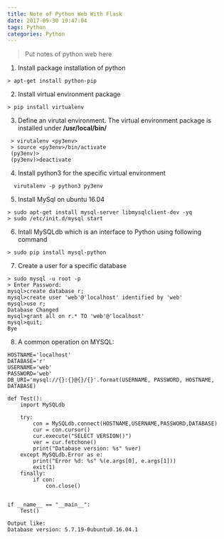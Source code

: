 ```yaml
---
title: Note of Python Web With Flask
date: 2017-09-30 19:47:04
tags: Python
categories: Python
---
```


> Put notes of python web here

<!--more-->

1. Install package installation of python
```
> apt-get install python-pip
```
2. Install virtual environment package
```
> pip install virtualenv
```
3. Define an virutal environment. The virtual environment package is installed under **/usr/local/bin/**
```
 > virutalenv <py3env>
 > source <py3env>/bin/activate
 (py3env)>
 (py3env)>deactivate
```
4. Install python3 for the specific virtual environment
```
  virutalenv -p python3 py3env
```
5. Install MySql on ubuntu 16.04
```
> sudo apt-get install mysql-server libmysqlclient-dev -yq
> sudo /etc/init.d/mysql start
```  
6. Intall MySQLdb which is an interface to Python using following command
```
> sudo pip install mysql-python
```
7. Create a user for a specific database
```
> sudo mysql -u root -p
> Enter Password: 
mysql>create database r;
mysql>create user 'web'@'localhost' identified by 'web'
mysql>use r;
Database Changed
mysql>grant all on r.* TO 'web'@'localhost'
mysql>quit;
Bye
```
8. A common operation on MYSQL:
```
HOSTNAME='localhost'
DATABASE='r'
USERNAME='web'
PASSWORD='web'
DB_URI='mysql://{}:{}@{}/{}'.format(USERNAME, PASSWORD, HOSTNAME, DATABASE)

def Test():
    import MySQLdb

    try:
        con = MySQLdb.connect(HOSTNAME,USERNAME,PASSWORD,DATABASE)
        cur = con.cursor()
        cur.execute("SELECT VERSION()")
        ver = cur.fetchone()
        print("Database version: %s" %ver)
    except MySQLdb.Error as e:
        print("Error %d: %s" %(e.args[0], e.args[1]))
        exit(1)
    finally:
        if con:
            con.close()


if __name__ == "__main__":
    Test()

Output like:
Database version: 5.7.19-0ubuntu0.16.04.1

```
